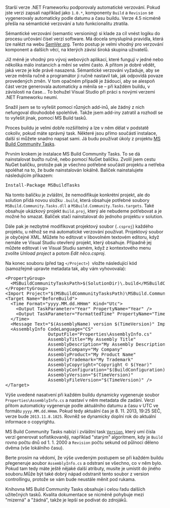 <!-- dcterms:identifier = aspnetcz#5413 -->
<!-- dcterms:title = Jak na automatické verzování v nových verzích .NET a VS -->
<!-- dcterms:abstract = Starší verze .NET Frameworku podporovaly automatické verzování, kdy se část informace o verzi vygenerovala automaticky podle datumu a času. Verze 4.5 nicméně přešla na sémantické verzování a tuto funkcionalitu ztratila. Jak ji vrátit zpátky? -->
<!-- np9:categoryId = 1 -->
<!-- x4w:category = IT -->
<!-- np9:authorId = 1 -->
<!-- np9:authorEmail = michal.valasek@altairis.cz -->
<!-- dcterms:creator = Michal Altair Valášek -->
<!-- dcterms:created = 2013-11-08T19:54:51.947+01:00 -->
<!-- dcterms:dateAccepted = 2013-11-08T19:54:52+01:00 -->
<!-- x4w:pictureWidth = 150 -->
<!-- x4w:pictureHeight = 150 -->
<!-- x4w:pictureUrl = /perex-pictures/20131108-jak-na-automaticke-verzovani-v-novych-verzich-net-a-vs.png -->

<p abp="329">Starší verze .NET Frameworku podporovaly automatické verzování. Pokud jste verzi zapsali například jako <code abp="330">1.0.*</code>, komponenty <code abp="331">Build</code> a <code abp="332">Revision</code> se vygenerovaly automaticky podle datumu a času buildu. Verze 4.5 nicméně přešla na sémantické verzování a tuto funkcionalitu ztratila.</p>
<p abp="333">Sémantické verzování (semantic versioning) si klade za cíl vnést logiku do procesu určování čísel verzí software. Má docela smysluplná pravidla, která lze nalézt na webu <a href="http://semver.org/" abp="334">SemVer.org</a>. Tento postup je velmi vhodný pro verzování komponent a dalších věcí, na kterých závisí široká skupina uživatelů.</p>
<p abp="335">Již méně je vhodný pro vývoj webových aplikací, které fungují v jedné nebo několika málo instancích a mění se velmi často. A přitom je dobré vědět, jaká verze je kde právě nasazená. Sémantické verzování vyžaduje, aby se verze měnila ručně a programátor ji ručně nastavil tak, jak odpovídá povaze provedených změn. V tom opačném případě je žádoucí, aby se alespoň část verze generovala automaticky a měnila se – při každém buildu, v závislosti na čase… To bohužel Visual Studio při práci s novými verzemi .NET Frameworku neumí.</p>
<p abp="336">Snažil jsem se to vyřešit pomocí různých add-inů, ale žádný z nich nefungoval dlouhodobě spolehlivě. Takže jsem add-iny zatratil a rozhodl se to vyřešit jinak, pomocí MS Build tasků.</p>
<p abp="337">Proces buildu je velmi dobře rozšiřitelný a lze v něm dělat v podstatě cokoliv, pokud máte správný task. Některé jsou přímo součástí instalace, další si můžete snadno napsat sami. Já budu používat úkoly z projektu <a href="https://github.com/loresoft/msbuildtasks/" abp="338">MS Build Community Tasks</a>.</p>
<p abp="339">Prvním krokem je instalace MS Build Community Tasks. To se dá nainstalovat buďto ručně, nebo pomocí NuGet balíčku. Zvolil jsem cestu NuGet balíčku, protože pak je všechno potřebné součástí projektu a netřeba spoléhat na to, že bude nainstalován lokálně. Balíček nainstalujete následujícím příkazem:</p>
<pre abp="340">Install-Package MSBuildTasks</pre>
<p abp="341">Na tomto balíčku je zvláštní, že nemodifikuje konkrétní projekt, ale do solution přidá novou složku <code abp="342">.build</code>, která obsahuje potřebné soubory <code abp="343">MSBuild.Community.Tasks.dll</code> a <code abp="344">MSBuild.Community.Tasks.targets</code>. Také obsahuje ukázkový projekt <code abp="345">Build.proj</code>, který ale nebudeme potřebovat a je možné ho smazat. Balíček stačí nainstalovat do jednoho projektu v solution.</p>
<p abp="346">Dále pak je nezbytné modifikovat projektový soubor (<code abp="347">.csproj</code>) každého projektu, u něhož se má automatické verzování používat. Projektový soubor je obyčejné XML. Můžete ho editovat v libovolném textovém editoru, když nemáte ve Visual Studiu otevřený projekt, který obsahuje. Případně jej můžete editovat i ve Visual Studiu samém, když z kontextového menu zvolíte <em abp="348">Unload project</em> a potom <em abp="349">Edit něco.csproj</em>.</p>
<p abp="350">Na konec souboru (před tag <code abp="351">&lt;/Project&gt;</code>)&nbsp; vložte následující kód (samozřejmě upravte metadata tak, aby vám vyhovovala):</p>
<pre class="xml" abp="352">&lt;PropertyGroup&gt;
  &lt;MSBuildCommunityTasksPath&gt;$(SolutionDir)\.build&lt;/MSBuildCommunityTasksPath&gt;
&lt;/PropertyGroup&gt;
&lt;Import Project="$(MSBuildCommunityTasksPath)\MSBuild.Community.Tasks.Targets" /&gt;
&lt;Target Name="BeforeBuild"&gt;
  &lt;Time Format="yyyy.MM.dd.HHmm" Kind="Utc"&gt;
    &lt;Output TaskParameter="Year" PropertyName="Year" /&gt;
    &lt;Output TaskParameter="FormattedTime" PropertyName="TimeVersion" /&gt;
  &lt;/Time&gt;
  &lt;Message Text="$(AssemblyName) version $(TimeVersion)" Importance="high" /&gt;
  &lt;AssemblyInfo CodeLanguage="CS"
                OutputFile="Properties\AssemblyInfo.cs"
                AssemblyTitle="My Assembly Title"
                AssemblyDescription="My Assembly Description"
                AssemblyCompany="My Company"
                AssemblyProduct="My Product Name"
                AssemblyTrademark="My Trademark"
                AssemblyCopyright="Copyright © $(Year)"
                AssemblyConfiguration="$(BuildConfiguration)"
                AssemblyVersion="$(TimeVersion)"
                AssemblyFileVersion="$(TimeVersion)" /&gt;
&lt;/Target&gt;</pre>
<p abp="353">Výše uvedené nasatvení při každém buildu dynamicky vygeneruje soubor <code abp="354">Properties\AssemblyInfo.cs</code> a nastaví v něm metadata dle zadání. Verzi přitom automaticky vygeneruje podle aktuálního datumu a času v UTC ve formátu <code abp="355">yyyy.MM.dd.HHmm</code>. Pokud tedy aktuální čas je 8. 11. 2013, 19:25 SEČ, verze bude <code abp="356">2013.11.8.1825</code>. Rovněž se dynamicky doplní rok do aktuální informace o copyrightu.</p>
<p abp="357">MS Build Community Tasks nabízí i zvláštní task <code abp="358"><a href="https://github.com/loresoft/msbuildtasks/blob/master/Source/MSBuild.Community.Tasks/Version.cs" abp="359">Version</a></code>, který umí čísla verzí generovat sofistikovaněji, například "starým" algoritmem, kdy je <code abp="360">Build</code> rovno počtu dnů od 1. 1. 2000 a <code abp="361">Revision</code> počtu sekund od půlnoci děleno dvěma (vše lokálního času).</p>
<p abp="362">Berte prosím na vědomí, že výše uvedeným postupem se při každém buildu přegeneruje aoubor <code abp="363">AssemblyInfo.cs</code> a odstraní se všechno, co v něm bylo. Pokud tam tedy máte ještě nějaké další atributy, musíte je umístit do jiného souboru.Může být také dobrý nápad odstranit tento soubor z version controllingu, protože se vám bude neustále měnit pod rukama.</p>
<p abp="364">Knihovna MS Build Community Tasks obsahuje i celou řadu dalších užitečných tasků. Kvalita dokumentace se nicméně pohybuje mezi "mizerná" a "žádná", takže je lepší se podívat do zdrojáků.</p>